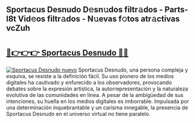 ## Sportacus Desnudo D𝚎sn𝚞dos filtr𝚊dos - Parts-l8t Vid𝚎os filtr𝚊dos - N𝚞evas f𝚘tos atr𝚊ctivas vcZuh

# <h2><a href="http://mbd7ky7.tromn.icu/?c=Sportacus+Desnudo">🔗👉👉👉 Sportacus Desnudo 🔗🔗</a></h2>

[![Sportacus Desnudo nuevo](https://i.imgur.com/pEAQMta.gif)](http://mbd7ky7.tromn.icu/?c=Sportacus+Desnudo)
Sportacus Desnudo, una persona compleja y esquiva, se resiste a la definición fácil. Su uso pionero de los medios digitales ha cautivado y enfurecido a los observadores, provocando debates sobre la expresión artística, la autorrepresentación y la naturaleza evolutiva de las comunidades en línea. A pesar de la ambigüedad de sus intenciones, su huella en los medios digitales es imborrable. Impulsada por una determinación inquebrantable y un carisma innegable, la presencia de Sportacus Desnudo en el universo virtual no tiene paralelo.
